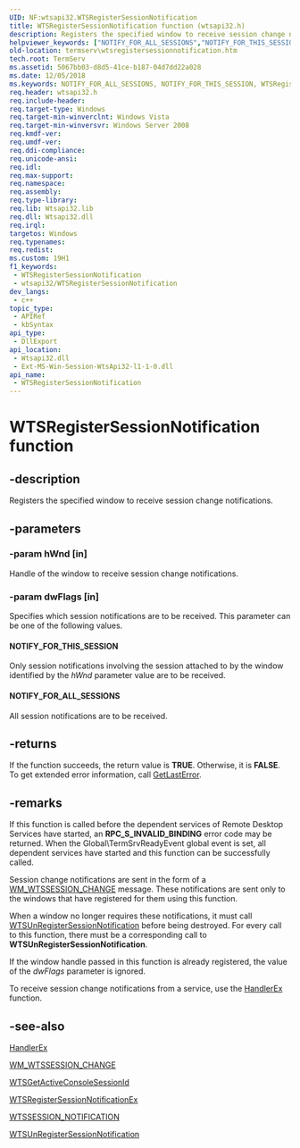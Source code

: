 ```yaml
---
UID: NF:wtsapi32.WTSRegisterSessionNotification
title: WTSRegisterSessionNotification function (wtsapi32.h)
description: Registers the specified window to receive session change notifications.
helpviewer_keywords: ["NOTIFY_FOR_ALL_SESSIONS","NOTIFY_FOR_THIS_SESSION","WTSRegisterSessionNotification","WTSRegisterSessionNotification function [Remote Desktop Services]","_win32_wtsregistersessionnotification","termserv.wtsregistersessionnotification","wtsapi32/WTSRegisterSessionNotification"]
old-location: termserv\wtsregistersessionnotification.htm
tech.root: TermServ
ms.assetid: 5067bb03-d8d5-41ce-b187-04d7dd22a028
ms.date: 12/05/2018
ms.keywords: NOTIFY_FOR_ALL_SESSIONS, NOTIFY_FOR_THIS_SESSION, WTSRegisterSessionNotification, WTSRegisterSessionNotification function [Remote Desktop Services], _win32_wtsregistersessionnotification, termserv.wtsregistersessionnotification, wtsapi32/WTSRegisterSessionNotification
req.header: wtsapi32.h
req.include-header: 
req.target-type: Windows
req.target-min-winverclnt: Windows Vista
req.target-min-winversvr: Windows Server 2008
req.kmdf-ver: 
req.umdf-ver: 
req.ddi-compliance: 
req.unicode-ansi: 
req.idl: 
req.max-support: 
req.namespace: 
req.assembly: 
req.type-library: 
req.lib: Wtsapi32.lib
req.dll: Wtsapi32.dll
req.irql: 
targetos: Windows
req.typenames: 
req.redist: 
ms.custom: 19H1
f1_keywords:
 - WTSRegisterSessionNotification
 - wtsapi32/WTSRegisterSessionNotification
dev_langs:
 - c++
topic_type:
 - APIRef
 - kbSyntax
api_type:
 - DllExport
api_location:
 - Wtsapi32.dll
 - Ext-MS-Win-Session-WtsApi32-l1-1-0.dll
api_name:
 - WTSRegisterSessionNotification
---
```


# WTSRegisterSessionNotification function


## -description

Registers the specified window to receive session change notifications.

## -parameters

### -param hWnd [in]

Handle of the window to receive session change notifications.

### -param dwFlags [in]

Specifies which session notifications are to be received. This parameter can be one of the following 
      values.



#### NOTIFY_FOR_THIS_SESSION

Only session notifications involving the session attached to by the window identified by the 
        <i>hWnd</i> parameter value are to be received.



#### NOTIFY_FOR_ALL_SESSIONS

All session notifications are to be received.

## -returns

If the function succeeds, the return value is <b>TRUE</b>. Otherwise, it is 
       <b>FALSE</b>. To get extended error information, call 
       <a href="/windows/desktop/api/errhandlingapi/nf-errhandlingapi-getlasterror">GetLastError</a>.

## -remarks

If this function is called before the dependent services of Remote Desktop Services have started, an 
    <b>RPC_S_INVALID_BINDING</b> error code may be returned. When the Global\\TermSrvReadyEvent 
    global event is set, all dependent services  have started and this function can be successfully called.

Session change notifications are sent in the form of a 
    <a href="/windows/desktop/TermServ/wm-wtssession-change">WM_WTSSESSION_CHANGE</a> message. These 
    notifications are sent only to the windows that have registered for them using this function.

When a window no longer requires these notifications, it must call 
    <a href="/windows/desktop/api/wtsapi32/nf-wtsapi32-wtsunregistersessionnotification">WTSUnRegisterSessionNotification</a> 
    before being destroyed. For every call to this function, there must be a corresponding call to 
    <b>WTSUnRegisterSessionNotification</b>.

If the window handle passed in this function is already registered, the value of the <i>dwFlags</i> parameter is ignored.

To receive session change notifications from a service, use the 
    <a href="/windows/desktop/api/winsvc/nc-winsvc-lphandler_function_ex">HandlerEx</a> function.

## -see-also

<a href="/windows/desktop/api/winsvc/nc-winsvc-lphandler_function_ex">HandlerEx</a>



<a href="/windows/desktop/TermServ/wm-wtssession-change">WM_WTSSESSION_CHANGE</a>



<a href="/windows/desktop/api/winbase/nf-winbase-wtsgetactiveconsolesessionid">WTSGetActiveConsoleSessionId</a>



<a href="/windows/desktop/api/wtsapi32/nf-wtsapi32-wtsregistersessionnotificationex">WTSRegisterSessionNotificationEx</a>



<a href="/windows/desktop/api/winuser/ns-winuser-wtssession_notification">WTSSESSION_NOTIFICATION</a>



<a href="/windows/desktop/api/wtsapi32/nf-wtsapi32-wtsunregistersessionnotification">WTSUnRegisterSessionNotification</a>